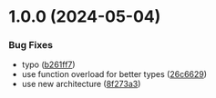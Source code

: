 # 1.0.0 (2024-05-04)

### Bug Fixes

- typo ([b261ff7](https://github.com/AbdUlHamedMaree/react-proxy-ref/commit/b261ff7d5d99a9be39a792470c00f368eb01648f))
- use function overload for better types ([26c6629](https://github.com/AbdUlHamedMaree/react-proxy-ref/commit/26c6629cb86042c1560c2ae72aca5af7b8dc8eab))
- use new architecture ([8f273a3](https://github.com/AbdUlHamedMaree/react-proxy-ref/commit/8f273a326e628d6fb72020e81b3dcffee5e74345))
